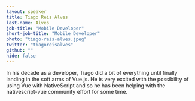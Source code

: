 ```yaml
---
layout: speaker
title: Tiago Reis Alves
last-name: Alves
job-title: "Mobile Developer"
short-job-title: "Mobile Developer"
photo: "tiago-reis-alves.jpeg"
twitter: "tiagoreisalves"
github: ""
hide: false
---
```


In his decade as a developer, Tiago did a bit of everything until finally landing in the soft arms of Vue.js. He is very excited with the possibility of using Vue with NativeScript and so he has been helping with the nativescript-vue community effort for some time.